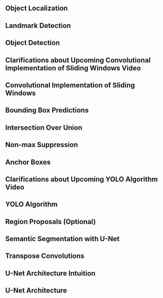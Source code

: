 ## Object Localization

## Landmark Detection

## Object Detection

## Clarifications about Upcoming Convolutional Implementation of Sliding Windows Video

## Convolutional Implementation of Sliding Windows

## Bounding Box Predictions

## Intersection Over Union

## Non-max Suppression

## Anchor Boxes

## Clarifications about Upcoming YOLO Algorithm Video

## YOLO Algorithm

## Region Proposals (Optional)

## Semantic Segmentation with U-Net

## Transpose Convolutions

## U-Net Architecture Intuition

## U-Net Architecture